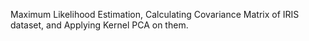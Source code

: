 Maximum Likelihood Estimation, Calculating Covariance Matrix of IRIS dataset, and Applying Kernel PCA on them.
